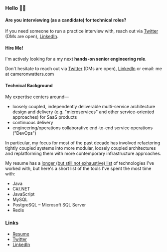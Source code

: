 ### Hello 👋🏻

#### Are you interviewing (as a candidate) for technical roles?

If you need someone to run a practice interview with, reach out via [Twitter] (DMs are open), [LinkedIn].

#### Hire Me!

I'm actively looking for a my next **hands-on senior engineering role**.

Don't hesitate to reach out via [Twitter] (DMs are open), [LinkedIn] or email: me at cameronwatters.com

#### Technical Background

My expertise centers around—

- loosely coupled, independently deliverable multi-service architecture design and delivery (e.g. "microservices" and other service-oriented approaches) for SaaS products
- continuous delivery
- engineering/operations collaborative end-to-end service operations ("DevOps")

In particular, my focus for most of the past decade has involved refactoring tightly coupled systems into more modular, loosely coupled architectures and replatforming them with more contemporary infrastructure approaches.

My resume has a [longer (but still not exhaustive) list](https://cameronwatters.com/resume/index.html#skills) of technologies I've worked with, but here's a short list of the tools I've spent the most time with:

- Java
- C#/.NET
- JavaScript
- MySQL
- PostgreSQL
– Microsoft SQL Server
- Redis

### Links

- [Resume]
- [Twitter]
- [LinkedIn]

[LinkedIn]: https://www.linkedin.com/in/cameronwatters/ "LinkedIn profile for Cameron Watters"
[Resume]: https://cameronwatters.com/resume/ "Cameron Watters' Resume"
[Twitter]: https://twitter.com/watters "Twitter profile for Cameron Watters"
